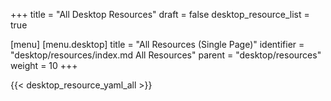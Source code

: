 +++
title = "All Desktop Resources"
draft = false
desktop_resource_list = true

[menu]
  [menu.desktop]
    title = "All Resources (Single Page)"
    identifier = "desktop/resources/index.md All Resources"
    parent = "desktop/resources"
    weight = 10
+++

{{< desktop_resource_yaml_all >}}
